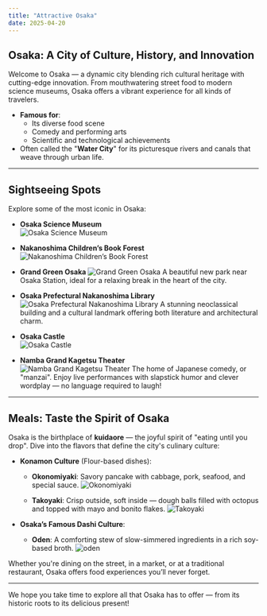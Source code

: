 ```yaml
---
title: "Attractive Osaka"
date: 2025-04-20
---
```


## Osaka: A City of Culture, History, and Innovation

Welcome to Osaka — a dynamic city blending rich cultural heritage with cutting-edge innovation. From mouthwatering street food to modern science museums, Osaka offers a vibrant experience for all kinds of travelers.

- **Famous for**:  
  - Its diverse food scene  
  - Comedy and performing arts  
  - Scientific and technological achievements  
- Often called the "**Water City**" for its picturesque rivers and canals that weave through urban life.

---

## Sightseeing Spots

Explore some of the most iconic in Osaka:

- **Osaka Science Museum**  
![Osaka Science Museum](/images/osaka/museum.webp)

- **Nakanoshima Children’s Book Forest**
![Nakanoshima Children’s Book Forest](/images/osaka/Children-Book-Forest.webp)

- **Grand Green Osaka**
![Grand Green Osaka](/images/osaka/Grand-Green-Osaka.webp)
  A beautiful new park near Osaka Station, ideal for a relaxing break in the heart of the city.

- **Osaka Prefectural Nakanoshima Library**  
![Osaka Prefectural Nakanoshima Library](/images/osaka/Nakanoshima-Library.webp)
  A stunning neoclassical building and a cultural landmark offering both literature and architectural charm.

- **Osaka Castle**  
![Osaka Castle](/images/osaka/Osaka-Castle.webp)

- **Namba Grand Kagetsu Theater**  
![Namba Grand Kagetsu Theater](/images/osaka/Nanba-Grand-Kagetsu.webp)
  The home of Japanese comedy, or "manzai". Enjoy live performances with slapstick humor and clever wordplay — no language required to laugh!

---

## Meals: Taste the Spirit of Osaka

Osaka is the birthplace of **kuidaore** — the joyful spirit of "eating until you drop". Dive into the flavors that define the city's culinary culture:

- **Konamon Culture** (Flour-based dishes):
  - **Okonomiyaki**: Savory pancake with cabbage, pork, seafood, and special sauce.
![Okonomiyaki](/images/osaka/okonomiyaki.webp)

  - **Takoyaki**: Crisp outside, soft inside — dough balls filled with octopus and topped with mayo and bonito flakes.
![Takoyaki](/images/osaka/takoyaki.webp)

- **Osaka’s Famous Dashi Culture**:
  - **Oden**: A comforting stew of slow-simmered ingredients in a rich soy-based broth.
  ![oden](/images/osaka/oden.webp)

Whether you're dining on the street, in a market, or at a traditional restaurant, Osaka offers food experiences you’ll never forget.

---

We hope you take time to explore all that Osaka has to offer — from its historic roots to its delicious present!
